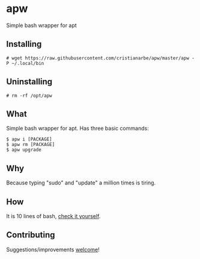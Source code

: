 # apw

Simple bash wrapper for apt

## Installing

```
# wget https://raw.githubusercontent.com/cristianarbe/apw/master/apw -P ~/.local/bin
```

## Uninstalling

```
# rm -rf /opt/apw
```

## What

Simple bash wrapper for apt. Has three basic commands:

```
$ apw i [PACKAGE]
$ apw rm [PACKAGE]
$ apw upgrade
```

## Why

Because typing "sudo" and "update" a million times is tiring.

## How

It is 10 lines of bash, [check it yourself](https://github.com/cristianarbe/apw/blob/master/apw).


## Contributing

Suggestions/improvements
[welcome](https://github.com/cristianarbe/apw/issues)!
